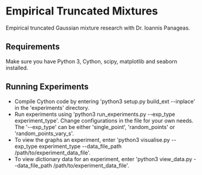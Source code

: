 # Empirical Truncated Mixtures
Empirical truncated Gaussian mixture research with Dr. Ioannis Panageas.

## Requirements
Make sure you have Python 3, Cython, scipy, matplotlib and seaborn installed.

## Running Experiments
- Compile Cython code by entering 'python3 setup.py build_ext --inplace' in the 'experiments' directory.
- Run experiments using 'python3 run_experiments.py --exp_type experiment_type'. Change configurations in the file for your own needs. The '--exp_type' can be either 'single_point', 'random_points' or 'random_points_vary_s'.
- To view the graphs an experiment, enter 'python3 visualise.py --exp_type experiment_type --data_file_path /path/to/experiment_data_file'.
- To view dictionary data for an experiment, enter 'python3 view_data.py --data_file_path /path/to/experiment_data_file'.